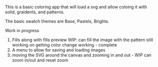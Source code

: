 This is a basic coloring app that will load a svg and allow coloing it with solid, graidents, and patterns.

The basic swatch themes are Base, Pastels, Brights.

Work in progress
1. Fills along with fills preview WIP: can fill the image with the pattern still working on getting color change working - complete
2. A menu to allow for saving and loading images
3. moving the SVG around the canvas and zooming in and out - WIP can zoom in/out and reset zoom


